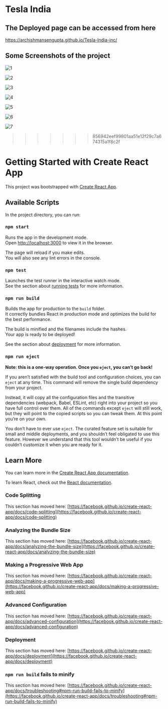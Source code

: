 # Tesla India

## The Deployed page can be accessed from here

https://archishmansengupta.github.io/Tesla-India-inc/

## Some Screenshots of the project

![1](https://user-images.githubusercontent.com/71402528/106038693-44f81200-60fe-11eb-9e8a-240ee0783597.png)

![2](https://user-images.githubusercontent.com/71402528/106038805-65c06780-60fe-11eb-933e-d4ad3ff98a6d.png)

![3](https://user-images.githubusercontent.com/71402528/106038890-7cff5500-60fe-11eb-81fa-d2d4fcb47a06.png)

![4](https://user-images.githubusercontent.com/71402528/106038960-8e486180-60fe-11eb-8a84-49d97dd3f753.png)

![5](https://user-images.githubusercontent.com/71402528/106039002-9b655080-60fe-11eb-93c3-bc0f38a5ca76.png)

![6](https://user-images.githubusercontent.com/71402528/106039070-acae5d00-60fe-11eb-8df4-34ba38edaa3f.png)

![7](https://user-images.githubusercontent.com/71402528/106039111-bb950f80-60fe-11eb-9c24-477ccf8d4584.png)
>>>>>>> 856942eef99801aa51e12f29c7a674315a1f8c2f



# Getting Started with Create React App

This project was bootstrapped with [Create React App](https://github.com/facebook/create-react-app).

## Available Scripts

In the project directory, you can run:

### `npm start`

Runs the app in the development mode.\
Open [http://localhost:3000](http://localhost:3000) to view it in the browser.

The page will reload if you make edits.\
You will also see any lint errors in the console.

### `npm test`

Launches the test runner in the interactive watch mode.\
See the section about [running tests](https://facebook.github.io/create-react-app/docs/running-tests) for more information.

### `npm run build`

Builds the app for production to the `build` folder.\
It correctly bundles React in production mode and optimizes the build for the best performance.

The build is minified and the filenames include the hashes.\
Your app is ready to be deployed!

See the section about [deployment](https://facebook.github.io/create-react-app/docs/deployment) for more information.

### `npm run eject`

**Note: this is a one-way operation. Once you `eject`, you can’t go back!**

If you aren’t satisfied with the build tool and configuration choices, you can `eject` at any time. This command will remove the single build dependency from your project.

Instead, it will copy all the configuration files and the transitive dependencies (webpack, Babel, ESLint, etc) right into your project so you have full control over them. All of the commands except `eject` will still work, but they will point to the copied scripts so you can tweak them. At this point you’re on your own.

You don’t have to ever use `eject`. The curated feature set is suitable for small and middle deployments, and you shouldn’t feel obligated to use this feature. However we understand that this tool wouldn’t be useful if you couldn’t customize it when you are ready for it.

## Learn More

You can learn more in the [Create React App documentation](https://facebook.github.io/create-react-app/docs/getting-started).

To learn React, check out the [React documentation](https://reactjs.org/).

### Code Splitting

This section has moved here: [https://facebook.github.io/create-react-app/docs/code-splitting](https://facebook.github.io/create-react-app/docs/code-splitting)

### Analyzing the Bundle Size

This section has moved here: [https://facebook.github.io/create-react-app/docs/analyzing-the-bundle-size](https://facebook.github.io/create-react-app/docs/analyzing-the-bundle-size)

### Making a Progressive Web App

This section has moved here: [https://facebook.github.io/create-react-app/docs/making-a-progressive-web-app](https://facebook.github.io/create-react-app/docs/making-a-progressive-web-app)

### Advanced Configuration

This section has moved here: [https://facebook.github.io/create-react-app/docs/advanced-configuration](https://facebook.github.io/create-react-app/docs/advanced-configuration)

### Deployment

This section has moved here: [https://facebook.github.io/create-react-app/docs/deployment](https://facebook.github.io/create-react-app/docs/deployment)

### `npm run build` fails to minify

This section has moved here: [https://facebook.github.io/create-react-app/docs/troubleshooting#npm-run-build-fails-to-minify](https://facebook.github.io/create-react-app/docs/troubleshooting#npm-run-build-fails-to-minify)
